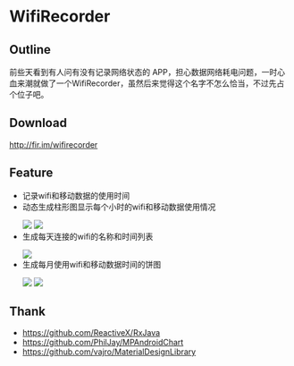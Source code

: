 # WifiRecorder
## Outline
前些天看到有人问有没有记录网络状态的 APP，担心数据网络耗电问题，一时心血来潮就做了一个WifiRecorder，虽然后来觉得这个名字不怎么恰当，不过先占个位子吧。

## Download
http://fir.im/wifirecorder

## Feature
* 记录wifi和移动数据的使用时间
* 动态生成柱形图显示每个小时的wifi和移动数据使用情况</p>
![](https://github.com/Yasic/WifiRecorder/blob/master/app/src/main/res/drawable/screen/part_day.jpg)
![](https://github.com/Yasic/WifiRecorder/blob/master/app/src/main/res/drawable/screen/parti_day.jpg)
* 生成每天连接的wifi的名称和时间列表</p>
![](https://github.com/Yasic/WifiRecorder/blob/master/app/src/main/res/drawable/screen/wifilist.jpg)
* 生成每月使用wifi和移动数据时间的饼图</p>
![](https://github.com/Yasic/WifiRecorder/blob/master/app/src/main/res/drawable/screen/month.jpg)
![](https://github.com/Yasic/WifiRecorder/blob/master/app/src/main/res/drawable/screen/more.jpg)</p>

## Thank
* https://github.com/ReactiveX/RxJava
* https://github.com/PhilJay/MPAndroidChart
* https://github.com/vajro/MaterialDesignLibrary
